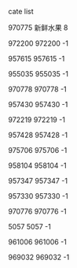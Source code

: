 cate list

970775 新鲜水果 8

972200 972200 -1

957615 957615 -1

955035 955035 -1

970778 970778 -1

957430 957430 -1

972219 972219 -1

957428 957428 -1

975706 975706 -1

958104 958104 -1

957347 957347 -1

957330 957330 -1

970776 970776 -1

5057 5057 -1

961006 961006 -1

969032 969032 -1

